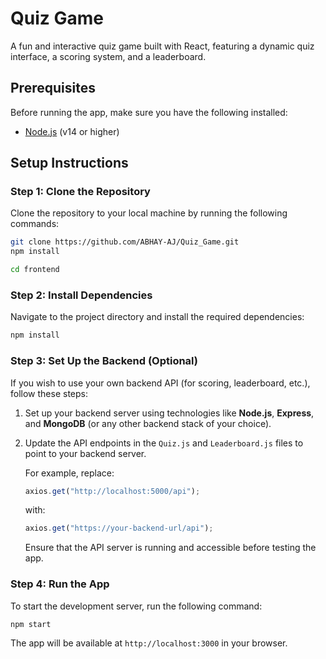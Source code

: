 # Quiz Game

A fun and interactive quiz game built with React, featuring a dynamic quiz interface, a scoring system, and a leaderboard.

## Prerequisites

Before running the app, make sure you have the following installed:

- [Node.js](https://nodejs.org/) (v14 or higher)

## Setup Instructions

### Step 1: Clone the Repository

Clone the repository to your local machine by running the following commands:

```bash
git clone https://github.com/ABHAY-AJ/Quiz_Game.git
npm install

cd frontend

```

### Step 2: Install Dependencies

Navigate to the project directory and install the required dependencies:

```bash
npm install
```

### Step 3: Set Up the Backend (Optional)

If you wish to use your own backend API (for scoring, leaderboard, etc.), follow these steps:

1. Set up your backend server using technologies like **Node.js**, **Express**, and **MongoDB** (or any other backend stack of your choice).
2. Update the API endpoints in the `Quiz.js` and `Leaderboard.js` files to point to your backend server.
   
   For example, replace:

   ```javascript
   axios.get("http://localhost:5000/api");
   ```

   with:

   ```javascript
   axios.get("https://your-backend-url/api");
   ```

   Ensure that the API server is running and accessible before testing the app.

### Step 4: Run the App

To start the development server, run the following command:

```bash
npm start
```

The app will be available at `http://localhost:3000` in your browser.
